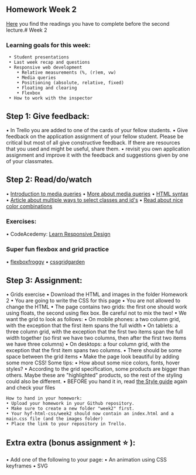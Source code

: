 ## Homework Week 2

[Here](https://github.com/HackYourFuture/HTML-CSS/blob/master/Week2/README.md) you find the readings you have to complete before the second lecture.# Week 2

### Learning goals for this week:
```
 • Student presentations
 • Last week recap and questions
 • Responsive web development
    • Relative measurements (%, (r)em, vw)
    • Media queries
    • Positioning (absolute, relative, fixed)
    • Floating and clearing
    • Flexbox
 • How to work with the inspector
```

## Step 1: Give feedback:
• In Trello you are added to one of the cards of your fellow students.
• Give feedback on the application assignment of your fellow student. Please be critical but most of all give constructive feedback. If there are resources that you used and might be useful, share them.
• revisit you own application assignment and improve it with the feedback and suggestions given by one of your classmates.  

## Step 2: Read/do/watch
 • [Introduction to media queries](https://teamtreehouse.com/library/css3/media-queries/introduction)
 • [More about media queries](https://css-tricks.com/css-media-queries/)
 • [HTML syntax](http://www.w3schools.com/html/html5_syntax.asp)
 • [Article about multiple ways to select classes and id's](https://css-tricks.com/multiple-class-id-selectors)
 • [Read about nice color combinations](http://www.colorcombos.com/index.html)

### Exercises:
 • CodeAcedemy: [Learn Responsive Design](https://www.codecademy.com/learn/learn-responsive-design)

### Super fun flexbox and grid practice 
 • [flexboxfroggy](https://flexboxfroggy.com/)
 • [cssgridgarden](http://cssgridgarden.com/)

## Step 3: Assignment:
 • Grids exercise
    • Download the HTML and images in the folder Homework 2
    • You are going to write the CSS for this page
    • You are not allowed to change the HTML
    • The page contains two grids: the first one should work using floats, the second using flex box. Be careful not to mix the two!
    • We want the grid to look as follows:
      • On mobile phones: a two column grid, with the exception that the first item spans the full width
      • On tablets: a three column grid, with the exception that the first two items span the full width together (so first we have two columns, then after the first two items we have three columns)
      • On desktops: a four column grid, with the exception that the first item spans two columns.
    • There should be some space between the grid items
    • Make the page look beautiful by adding some more CSS! Some tips:
      • How about some nice colors, fonts, hover styles?
      • According to the grid specification, some products are bigger than others. Maybe these are "highlighted" products, so the rest of the styling could also be different.
    • BEFORE you hand it in, read [the Style guide](http://www.w3schools.com/html/html5_syntax.asp) again and check your files

```
How to hand in your homework:
• Upload your homework in your Github repository. 
• Make sure to create a new folder "week2" first. 
• Your hyf-html-css/week2 should now contain an index.html and a main.css file (and the images folder)
• Place the link to your repository in Trello.
```

## Extra extra (bonus assignment :star: ):

• Add one of the following to your page:
    • An animation using CSS keyframes
    • SVG
